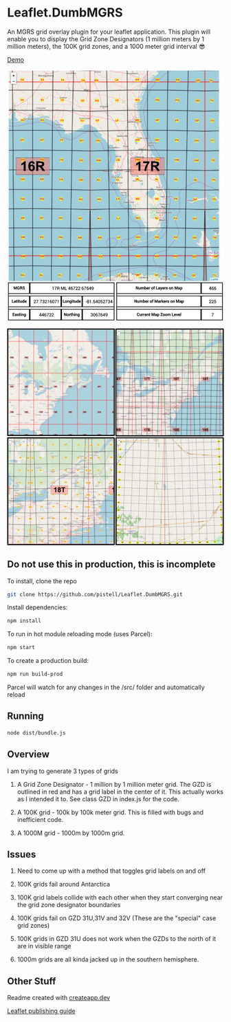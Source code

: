 # Leaflet.DumbMGRS

An MGRS grid overlay plugin for your leaflet application. This plugin will enable you to display the Grid Zone Designators (1 million meters by 1 million meters), the 100K grid zones, and a 1000 meter grid interval 😎

[Demo](https://pistell.github.io/Leaflet.DumbMGRS/dist/index.html)

![screenshot](./src/img/screenshot_27JAN_2.png)

![screenshot](./src/img/4square.jpg)

## Do not use this in production, this is incomplete

To install, clone the repo

```sh
git clone https://github.com/pistell/Leaflet.DumbMGRS.git
```

Install dependencies:

```sh
npm install
```

To run in hot module reloading mode (uses Parcel):

```sh
npm start
```

To create a production build:

```sh
npm run build-prod
```

Parcel will watch for any changes in the /src/ folder and automatically reload

## Running

```sh
node dist/bundle.js
```

## Overview

I am trying to generate 3 types of grids

1. A Grid Zone Designator - 1 million by 1 million meter grid. The GZD is outlined in red and has a grid label in the center of it. This actually works as I intended it to. See class GZD in index.js for the code.

2. A 100K grid - 100k by 100k meter grid. This is filled with bugs and inefficient code.

3. A 1000M grid - 1000m by 1000m grid.

## Issues

1. Need to come up with a method that toggles grid labels on and off

2. 100K grids fail around Antarctica

3. 100K grid labels collide with each other when they start converging near the grid zone designator boundaries

4. 100K grids fail on GZD 31U,31V and 32V (These are the "special" case grid zones)

5. 100K grids in GZD 31U does not work when the GZDs to the north of it are in visible range

6. 1000m grids are all kinda jacked up in the southern hemisphere.

## Other Stuff

Readme created with [createapp.dev](https://createapp.dev/)

[Leaflet publishing guide](https://github.com/Leaflet/Leaflet/blob/master/PLUGIN-GUIDE.md)
